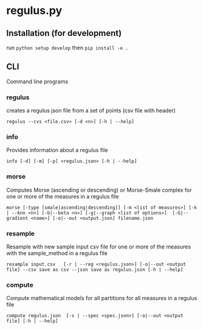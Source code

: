 # regulus.py


## Installation (for development)

run `python setup develop` then `pip install -e .`


## CLI
Command line programs

### regulus
creates a regulus json file from a set of points (csv file with header)

`regulus --cvs <file.csv> [-d <n>] [-h | --help]`


### info
Provides information about a regulus file

`info [-d] [-m] [-p] <regulus.json> [-h | --help]`

### morse
Computes Morse (ascending or descending) or Morse-Smale complex for one or more of 
the measures in a regulus file

`morse [-type [smale|ascending|descending]] [-m <list of measures>] [-k | --knn <n>] [-b|--beta <n>] [-g|--graph <list of options>] 
[-G|--gradient <name>] [-o|--out <output.json] filename.json` 


 ### resample
Resample with new sample input csv file for one or more of the measures with the sample_method in a regulus file 

`resample input.csv   [-r | --reg <regulus.json>] [-o|--out <output file] --csv save as csv --json save as regulus.json [-h | --help]`

### compute
Compute mathematical models for all partitions for all measures in a regulus file

`compute regulus.json  [-s | --spec <spec.json>] [-o|--out <output file] [-h | --help]`